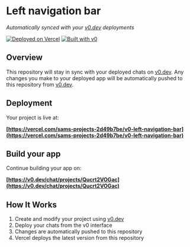 # Left navigation bar

*Automatically synced with your [v0.dev](https://v0.dev) deployments*

[![Deployed on Vercel](https://img.shields.io/badge/Deployed%20on-Vercel-black?style=for-the-badge&logo=vercel)](https://vercel.com/sams-projects-2d49b7be/v0-left-navigation-bar)
[![Built with v0](https://img.shields.io/badge/Built%20with-v0.dev-black?style=for-the-badge)](https://v0.dev/chat/projects/Qucrt2VOGac)

## Overview

This repository will stay in sync with your deployed chats on [v0.dev](https://v0.dev).
Any changes you make to your deployed app will be automatically pushed to this repository from [v0.dev](https://v0.dev).

## Deployment

Your project is live at:

**[https://vercel.com/sams-projects-2d49b7be/v0-left-navigation-bar](https://vercel.com/sams-projects-2d49b7be/v0-left-navigation-bar)**

## Build your app

Continue building your app on:

**[https://v0.dev/chat/projects/Qucrt2VOGac](https://v0.dev/chat/projects/Qucrt2VOGac)**

## How It Works

1. Create and modify your project using [v0.dev](https://v0.dev)
2. Deploy your chats from the v0 interface
3. Changes are automatically pushed to this repository
4. Vercel deploys the latest version from this repository